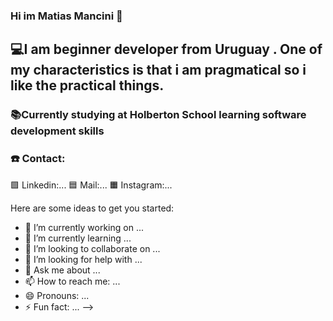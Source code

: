 ### Hi im Matias Mancini 👋

## 💻I am beginner developer from Uruguay . One of my characteristics is that i am pragmatical so i like the practical things.

### 📚Currently studying at Holberton School learning software development skills

### ☎️ Contact: 
:green_square: Linkedin:...
:blue_square: Mail:...
:orange_square: Instagram:...

Here are some ideas to get you started:

- 🔭 I’m currently working on ...
- 🌱 I’m currently learning ...
- 👯 I’m looking to collaborate on ...
- 🤔 I’m looking for help with ...
- 💬 Ask me about ...
- 📫 How to reach me: ...
- 😄 Pronouns: ...
- ⚡ Fun fact: ...
-->
